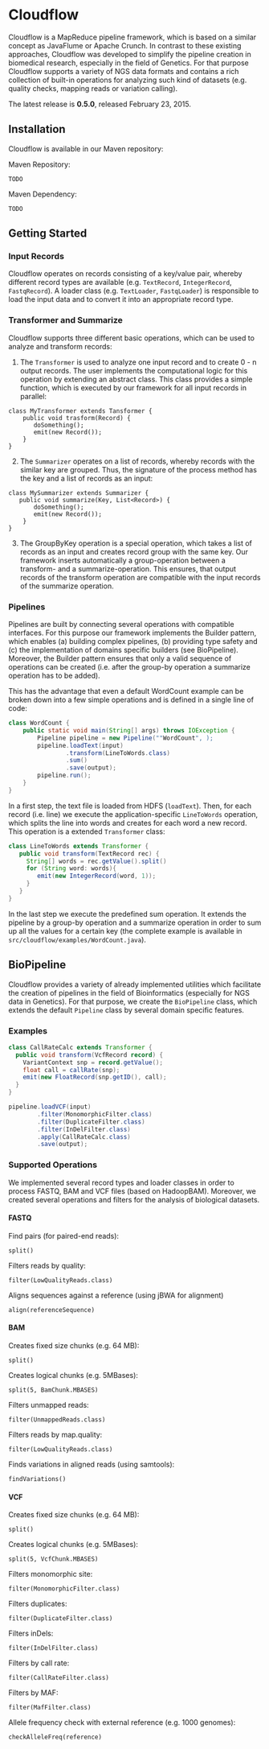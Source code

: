 # Cloudflow

Cloudflow is a MapReduce pipeline framework, which is based on a similar concept as JavaFlume or Apache Crunch. In contrast to these existing approaches, Cloudflow was developed to simplify the pipeline creation in biomedical research, especially in the field of Genetics. For that purpose Cloudflow supports a variety of NGS data formats and contains a rich collection of built-in operations for analyzing such kind of datasets (e.g. quality checks, mapping reads or variation calling).

The latest release is <b>0.5.0</b>, released February 23, 2015.



## Installation

Cloudflow is available in our Maven repository: 

Maven Repository:
```
TODO
```

Maven Dependency:
```
TODO
```
## Getting Started

### Input Records

Cloudflow operates on records consisting of a key/value pair, whereby different record types are available (e.g. `TextRecord`, `IntegerRecord`, `FastqRecord`). A loader class (e.g. `TextLoader`, `FastqLoader`) is responsible to load the input data and to convert it into an appropriate record type.

### Transformer and Summarize

Cloudflow supports three different basic operations, which can be used to analyze and transform records:

1. The `Transformer` is used to analyze one input record and to create 0 - n output records. The user implements the computational logic for this operation by extending an abstract class. This class provides a simple function, which is executed by our framework for all input records in parallel:
```
class MyTransformer extends Tansformer {
    public void trasform(Record) {
       doSomething();
       emit(new Record());
    }
}
````

2. The `Summarizer` operates on a list of records, whereby records with the similar key are grouped. Thus, the signature of the process method has the key and a list of records as an input: 
```
class MySummarizer extends Summarizer {
   public void summarize(Key, List<Record>) {
       doSomething();
       emit(new Record());
    }
}
```

3. The GroupByKey operation is a special operation, which takes a list of records as an input and creates record group with the same key. Our framework inserts automatically a group-operation between a transform- and a summarize-operation. This ensures, that output records of the transform operation are compatible with the input records of the summarize operation.

### Pipelines

Pipelines are built by connecting several operations with compatible interfaces. For this purpose our framework implements the Builder pattern, which enables (a) building complex pipelines, (b) providing type safety and (c) the implementation of domains specific builders (see BioPipeline). Moreover, the Builder pattern ensures that only a valid sequence of operations can be created (i.e. after the group-by operation a summarize operation has to be added). 

This has the advantage that even a default WordCount example can be broken down into a few simple operations and is defined in a single line of code:

```java
class WordCount {
	public static void main(String[] args) throws IOException {
        Pipeline pipeline = new Pipeline(""WordCount", );
        pipeline.loadText(input)
                .transform(LineToWords.class)
                .sum()
                .save(output);
        pipeline.run();
    }
}
```

In a first step, the text file is loaded from HDFS (`loadText`). Then, for each record (i.e. line) we execute the application-specific `LineToWords` operation, which splits the line into words and creates for each word a new record. This operation is a extended `Transformer` class:

```java
class LineToWords extends Transformer {
   public void transform(TextRecord rec) {
     String[] words = rec.getValue().split()
     for (String word: words){
        emit(new IntegerRecord(word, 1));
     }
   }
}
```

In the last step we execute the predefined sum operation. It extends the pipeline by a group-by operation and a summarize operation in order to sum up all the values for a certain key (the complete example is available in `src/cloudflow/examples/WordCount.java`).


## BioPipeline

Cloudflow provides a variety of already implemented utilities which facilitate the creation of pipelines in the field of Bioinformatics (especially for NGS data in Genetics). For that purpose, we create the `BioPipeline` class, which extends the default `Pipeline` class by several domain specific features.

### Examples

```java
class CallRateCalc extends Transformer {
  public void transform(VcfRecord record) {
    VariantContext snp = record.getValue();
    float call = callRate(snp);
    emit(new FloatRecord(snp.getID(), call);
  }
}

pipeline.loadVCF(input)
        .filter(MonomorphicFilter.class)
        .filter(DuplicateFilter.class)
        .filter(InDelFilter.class)
        .apply(CallRateCalc.class)
        .save(output);
```


### Supported Operations

We implemented several record types and loader classes in order to process FASTQ, BAM and VCF files (based on HadoopBAM). Moreover, we created several operations and filters for the analysis of biological datasets.

#### FASTQ

Find pairs (for paired-end reads):
```
split()
```

Filters reads by quality:
```
filter(LowQualityReads.class)
```

Aligns sequences against a reference (using jBWA for alignment)
```
align(referenceSequence)
```

#### BAM

Creates fixed size chunks (e.g. 64 MB):
```
split()
```

Creates logical chunks (e.g. 5MBases):
```
split(5, BamChunk.MBASES)
```

Filters unmapped reads:
```
filter(UnmappedReads.class)
```

Filters reads by map.quality:
```
filter(LowQualityReads.class)
```

Finds variations in aligned reads (using samtools):
```
findVariations()
```

#### VCF

Creates fixed size chunks (e.g. 64 MB):
```
split()
```

Creates logical chunks (e.g. 5MBases):
```
split(5, VcfChunk.MBASES)
```

Filters monomorphic site:
```
filter(MonomorphicFilter.class)
```

Filters duplicates:
```
filter(DuplicateFilter.class)
```

Filters inDels:
```
filter(InDelFilter.class)
```

Filters by call rate:
```
filter(CallRateFilter.class)
```

Filters by MAF:
```
filter(MafFilter.class)
```

Allele frequency check with external reference (e.g. 1000 genomes):
```
checkAlleleFreq(reference)
```
